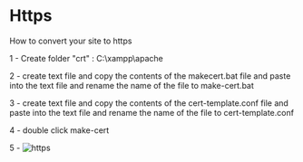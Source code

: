# Https
How to convert your site to https


1 - Create folder "crt" : C:\xampp\apache

2 - create text file and copy the contents of the makecert.bat file and paste into the text file and rename the name of the file to make-cert.bat

3 - create text file and copy the contents of the cert-template.conf file and paste into the text file and rename the name of the file to cert-template.conf

4 - double click make-cert

5 - ![https](https://user-images.githubusercontent.com/79239771/123964358-3e224380-d9ab-11eb-86ef-9d29d537cbcd.PNG)

